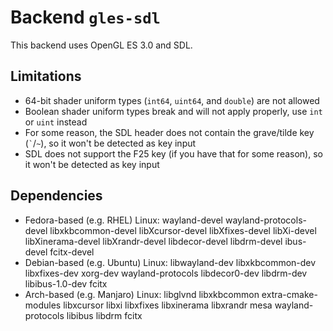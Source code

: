 # Backend `gles-sdl`

This backend uses OpenGL ES 3.0 and SDL.

## Limitations
* 64-bit shader uniform types (`int64`, `uint64`, and `double`) are not allowed
* Boolean shader uniform types break and will not apply properly, use `int` or `uint` instead
* For some reason, the SDL header does not contain the grave/tilde key (`` ` ``/`~`), so it won't be detected as key input
* SDL does not support the F25 key (if you have that for some reason), so it won't be detected as key input

## Dependencies
* Fedora-based (e.g. RHEL) Linux: wayland-devel wayland-protocols-devel libxkbcommon-devel libXcursor-devel libXfixes-devel libXi-devel libXinerama-devel libXrandr-devel libdecor-devel libdrm-devel ibus-devel fcitx-devel
* Debian-based (e.g. Ubuntu) Linux: libwayland-dev libxkbcommon-dev libxfixes-dev xorg-dev wayland-protocols libdecor0-dev libdrm-dev libibus-1.0-dev fcitx
* Arch-based (e.g. Manjaro) Linux: libglvnd libxkbcommon extra-cmake-modules libxcursor libxi libxfixes libxinerama libxrandr mesa wayland-protocols libibus libdrm fcitx
